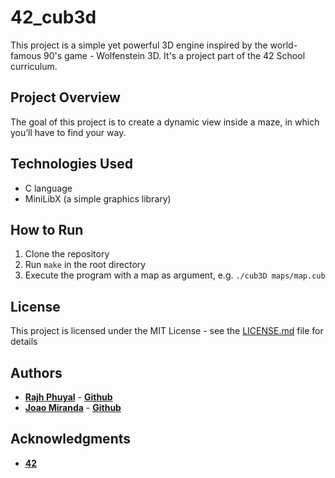 # 42_cub3d

This project is a simple yet powerful 3D engine inspired by the world-famous 90's game - Wolfenstein 3D. It's a project part of the 42 School curriculum.

## Project Overview

The goal of this project is to create a dynamic view inside a maze, in which you’ll have to find your way.

## Technologies Used

- C language
- MiniLibX (a simple graphics library)

## How to Run

1. Clone the repository
2. Run `make` in the root directory
3. Execute the program with a map as argument, e.g. `./cub3D maps/map.cub`

## License

This project is licensed under the MIT License - see the [LICENSE.md](LICENSE.md) file for details

## Authors
- [**Rajh Phuyal**]() - [**Github**]("https://github.com/rajh-phuyal")
- [**Joao Miranda**]() - [**Github**]("https://github.com/joaodibba")

## Acknowledgments
- [**42**](https://42lisboa.com/)